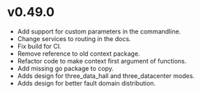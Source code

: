 # v0.49.0

* Add support for custom parameters in the commandline.
* Change services to routing in the docs.
* Fix build for CI.
* Remove reference to old context package.
* Refactor code to make context first argument of functions.
* Add missing go package to copy.
* Adds design for three_data_hall and three_datacenter modes.
* Adds design for better fault domain distribution.
